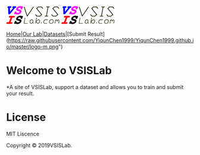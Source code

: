 ![minima theme preview](https://raw.githubusercontent.com/YiqunChen1999/YiqunChen1999.github.io/master/logo-m.png)
<img src="https://raw.githubusercontent.com/YiqunChen1999/YiqunChen1999.github.io/master/logo-m.png" alt="VSISLab">


[Home](https://YiqunChen1999.github.io)|[Our Lab](http://www.vsislab.com/)|[Datasets](https://raw.githubusercontent.com/YiqunChen1999/YiqunChen1999.github.io/master/logo-m.png")|[Submit Result](https://raw.githubusercontent.com/YiqunChen1999/YiqunChen1999.github.io/master/logo-m.png")


# Welcome to VSISLab

*A site of VSISLab, support a dataset and allows you to train and submit your result.

# License
MIT Liscence

Copyright © 2019VSISLab. 
